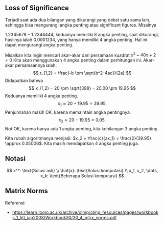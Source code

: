 ## Loss of Significance

Terjadi saat ada dua bilangan yang dikurangi yang dekat satu sama lain, sehingga bisa mengurangi angka penting atau significant figures. Misalnya

$1.2345678 - 1.2344444$, keduanya memiliki $8$ angka penting, saat dikurangi, hasilnya ialah $0.0001234$, yang hanya memiliki $4$ angka penting. Hal ini dapat mengurangi angka penting. 

Misalkan kita ingin mencari akar-akar dari persamaan kuadrat $x^2 - 40x + 2 = 0$ Kita akan menggunakan $4$ angka penting dalam perhitungan ini. Akar-akar persamaannya ialah:
$$
r_{1,2} = \frac{-b \pm \sqrt{b^2-4ac}}{2a}
$$
Didapatkan bahwa
$$
x_{1,2} = 20 \pm \sqrt{398} = 20.00 \pm 19.95
$$
Keduanya memiliki $4$ angka penting.
$$
x_1 \approx 20 + 19.95 = 39.95.
$$
Penjumlahan masih OK, karena memaintain angka pentingnya.
$$
x_2 \approx20-19.95 = 0.05.
$$
Not OK, karena hanya ada $1$ angka penting, kita kehilangan $3$ angka penting.

Kita rubah algoritmanya menjadi: $x_2 = \frac{c}{ax_1} = \frac{2}{39.95} \approx 0.05006$. Kita masih mendapatkan $4$ angka penting juga.

## Notasi

$$
x^*: \text{Solusi asli} \\
\hat{x}: \text{Solusi komputasi} \\
x_1, x_2, \dots, x_k: \text{Beberapa Solusi komputasi}
$$

## Matrix Norms

Referensi:

- https://learn.lboro.ac.uk/archive/olmp/olmp_resources/pages/workbooks_1_50_jan2008/Workbook30/30_4_mtrx_norms.pdf